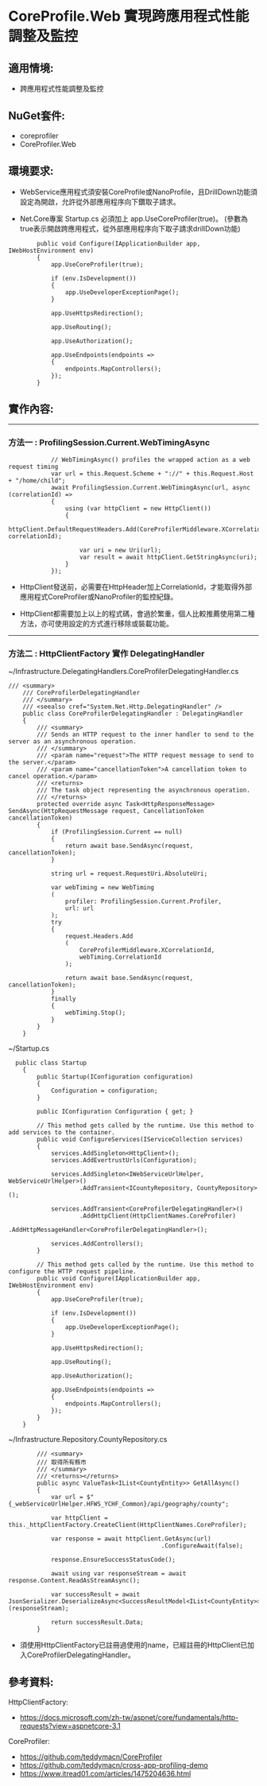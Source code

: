 # CoreProfile.Web 實現跨應用程式性能調整及監控

## 適用情境:
- 跨應用程式性能調整及監控

## NuGet套件:
- coreprofiler
- CoreProfiler.Web

## 環境要求:
- WebService應用程式須安裝CoreProfile或NanoProfile，且DrillDown功能須設定為開啟，允許從外部應用程序向下鑽取子請求。

- Net.Core專案 Startup.cs 必須加上 app.UseCoreProfiler(true)。 (參數為true表示開啟跨應用程式，從外部應用程序向下取子請求drillDown功能)


```
        public void Configure(IApplicationBuilder app, IWebHostEnvironment env)
        {
            app.UseCoreProfiler(true);

            if (env.IsDevelopment())
            {
                app.UseDeveloperExceptionPage();
            }

            app.UseHttpsRedirection();

            app.UseRouting();

            app.UseAuthorization();

            app.UseEndpoints(endpoints =>
            {
                endpoints.MapControllers();
            });
        }
```

## 實作內容:

------------
### 方法一 :  ProfilingSession.Current.WebTimingAsync

```
            // WebTimingAsync() profiles the wrapped action as a web request timing
            var url = this.Request.Scheme + "://" + this.Request.Host + "/home/child";
            await ProfilingSession.Current.WebTimingAsync(url, async (correlationId) =>
            {
                using (var httpClient = new HttpClient())
                {
                    httpClient.DefaultRequestHeaders.Add(CoreProfilerMiddleware.XCorrelationId, correlationId);

                    var uri = new Uri(url);
                    var result = await httpClient.GetStringAsync(uri);
                }
            });
```


* HttpClient發送前，必需要在HttpHeader加上CorrelationId，才能取得外部應用程式CoreProfiler或NanoProfiler的監控紀錄。

* HttpClient都需要加上以上的程式碼，會過於繁重，個人比較推薦使用第二種方法，亦可使用設定的方式進行移除或裝載功能。

------------
### 方法二 : HttpClientFactory 實作 DelegatingHandler

~/Infrastructure.DelegatingHandlers.CoreProfilerDelegatingHandler.cs

```
/// <summary>
    /// CoreProfilerDelegatingHandler
    /// </summary>
    /// <seealso cref="System.Net.Http.DelegatingHandler" />
    public class CoreProfilerDelegatingHandler : DelegatingHandler
    {
        /// <summary>
        /// Sends an HTTP request to the inner handler to send to the server as an asynchronous operation.
        /// </summary>
        /// <param name="request">The HTTP request message to send to the server.</param>
        /// <param name="cancellationToken">A cancellation token to cancel operation.</param>
        /// <returns>
        /// The task object representing the asynchronous operation.
        /// </returns>
        protected override async Task<HttpResponseMessage> SendAsync(HttpRequestMessage request, CancellationToken cancellationToken)
        {
            if (ProfilingSession.Current == null)
            {
                return await base.SendAsync(request, cancellationToken);
            }

            string url = request.RequestUri.AbsoluteUri;

            var webTiming = new WebTiming
            (
                profiler: ProfilingSession.Current.Profiler, 
                url: url
            );
            try
            {
                request.Headers.Add
                (
                    CoreProfilerMiddleware.XCorrelationId,
                    webTiming.CorrelationId
                );

                return await base.SendAsync(request, cancellationToken);
            }
            finally
            {
                webTiming.Stop();
            }
        }
    }
```
~/Startup.cs
```
  public class Startup
    {
        public Startup(IConfiguration configuration)
        {
            Configuration = configuration;
        }

        public IConfiguration Configuration { get; }

        // This method gets called by the runtime. Use this method to add services to the container.
        public void ConfigureServices(IServiceCollection services)
        {
            services.AddSingleton<HttpClient>();
            services.AddEvertrustUrls(Configuration);

            services.AddSingleton<IWebServiceUrlHelper, WebServiceUrlHelper>()
                    .AddTransient<ICountyRepository, CountyRepository>();

            services.AddTransient<CoreProfilerDelegatingHandler>()
                    .AddHttpClient(HttpClientNames.CoreProfiler)
                    .AddHttpMessageHandler<CoreProfilerDelegatingHandler>();

            services.AddControllers();
        }

        // This method gets called by the runtime. Use this method to configure the HTTP request pipeline.
        public void Configure(IApplicationBuilder app, IWebHostEnvironment env)
        {
            app.UseCoreProfiler(true);

            if (env.IsDevelopment())
            {
                app.UseDeveloperExceptionPage();
            }

            app.UseHttpsRedirection();

            app.UseRouting();

            app.UseAuthorization();

            app.UseEndpoints(endpoints =>
            {
                endpoints.MapControllers();
            });
        }
    }
```

~/Infrastructure.Repository.CountyRepository.cs

```
        /// <summary>
        /// 取得所有縣市
        /// </summary>
        /// <returns></returns>
        public async ValueTask<IList<CountyEntity>> GetAllAsync()
        {
            var url = $"{_webServiceUrlHelper.HFWS_YCHF_Common}/api/geography/county";

            var httpClient = this._httpClientFactory.CreateClient(HttpClientNames.CoreProfiler);

            var response = await httpClient.GetAsync(url)
                                           .ConfigureAwait(false);

            response.EnsureSuccessStatusCode();

            await using var responseStream = await response.Content.ReadAsStreamAsync();

            var successResult = await JsonSerializer.DeserializeAsync<SuccessResultModel<IList<CountyEntity>>>(responseStream);

            return successResult.Data;
        }
```

* 須使用HttpClientFactory已註冊過使用的name，已經註冊的HttpClient已加入CoreProfilerDelegatingHandler。


##  參考資料:

HttpClientFactory:
* https://docs.microsoft.com/zh-tw/aspnet/core/fundamentals/http-requests?view=aspnetcore-3.1

CoreProfiler:
* https://github.com/teddymacn/CoreProfiler
* https://github.com/teddymacn/cross-app-profiling-demo
* https://www.itread01.com/articles/1475204636.html
